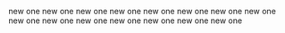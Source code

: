 new one
new one
new one
new one
new one
new one
new one
new one
new one
new one
new one
new one
new one
new one
new one
